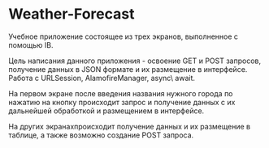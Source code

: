# Weather-Forecast
Учебное приложение состоящее из трех экранов, выполненное с помощью IB.

Цель написания данного приложения - освоение GET и POST запросов, получение данных в JSON формате и их размещение в интерфейсе. Работа с URLSession, AlamofireManager, async\ await.

На первом экране после введения названия нужного города по нажатию на кнопку происходит запрос и получение данных с их дальнейшей обработкой и размещением в интерфейсе.

На других экранахпроисходит получение данных и их размещение в таблице, а также возможно создание POST запроса.


